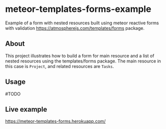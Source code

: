 # meteor-templates-forms-example
Example of a form with nested resources built using meteor reactive forms with validation https://atmospherejs.com/templates/forms package.

About
-----
This project illustrates how to build a form for main resource and a list of nested resources using the templates/forms package.
The main resource in this case is ```Project```, and related resources are ```Tasks```.

Usage
-----
#TODO


Live example
-----
https://meteor-templates-forms.herokuapp.com/
